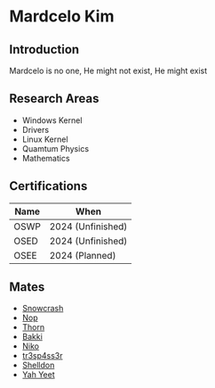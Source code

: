 # Mardcelo Kim

## Introduction

Mardcelo is no one, He might not exist, He might exist 

## Research Areas 

- Windows Kernel 
- Drivers 
- Linux Kernel
- Quamtum Physics 
- Mathematics  

## Certifications

| Name | When | 
| -------- | -------- | 
| OSWP | 2024 (Unfinished) | 
| OSED | 2024 (Unfinished) | 
| OSEE | 2024 (Planned) | 

## Mates 

- [Snowcrash](https://github.com/snowcra5h) 
- [Nop](https://github.com/nop-tech) 
- [Thorn](https://github.com/GuildedThorn)
- [Bakki](https://github.com/shubakki)
- [Niko](https://github.com/Exploitables/)
- [tr3sp4ss3r](https://github.com/tr3sp4ss3rexe)
- [Shelldon](https://github.com/Sh3lldon)
- [Yah Yeet](https://github.com/Techyyeet)

